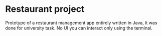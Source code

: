 # Restaurant project
 Prototype of a restaurant management app entirely written in Java, it was done for university task.
 No UI you can interact only using the terminal.

